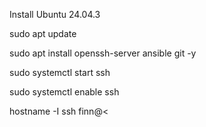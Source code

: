Install Ubuntu 24.04.3

sudo apt update

sudo apt install openssh-server ansible git -y

sudo systemctl start ssh

sudo systemctl enable ssh


hostname -I
ssh finn@<<ip address>

